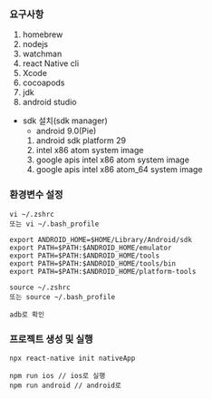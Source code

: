 ### 요구사항
1. homebrew
2. nodejs
3. watchman
4. react Native cli
5. Xcode
6. cocoapods
7. jdk
8. android studio
- sdk 설치(sdk manager)
  - android 9.0(Pie)
  1) android sdk platform 29
  2) intel x86 atom system image
  3) google apis intel x86 atom system image
  4) google apis intel x86 atom_64 system image


### 환경변수 설정
```
vi ~/.zshrc
또는 vi ~/.bash_profile
```
```
export ANDROID_HOME=$HOME/Library/Android/sdk
export PATH=$PATH:$ANDROID_HOME/emulator
export PATH=$PATH:$ANDROID_HOME/tools
export PATH=$PATH:$ANDROID_HOME/tools/bin
export PATH=$PATH:$ANDROID_HOME/platform-tools
```
```
source ~/.zshrc
또는 source ~/.bash_profile

adb로 확인
```

### 프로젝트 생성 및 실행
```
npx react-native init nativeApp

npm run ios // ios로 실행
npm run android // android로 
```
